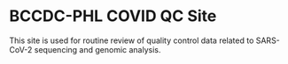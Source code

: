 # BCCDC-PHL COVID QC Site

This site is used for routine review of quality control data related to SARS-CoV-2 sequencing and genomic analysis.


